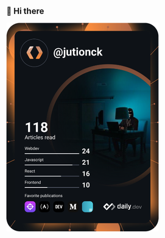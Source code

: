 ## 👋 Hi there

<a href="https://app.daily.dev/DailyDevTips"><img src="https://github.com/jutionck/jutionck/blob/main/devcard.svg" width="400" alt="Chris Bongers's Dev Card"/></a>
